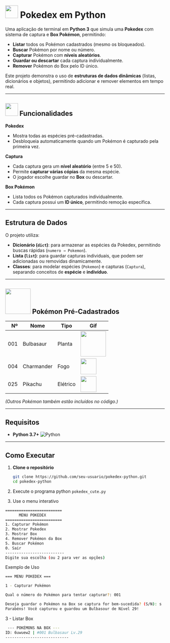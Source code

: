 # <img src="https://i.pinimg.com/originals/d9/cb/c3/d9cbc37ddc1843e3febf945180f60602.gif" width="40"> Pokedex em Python

Uma aplicação de terminal em **Python 3** que simula uma **Pokedex** com sistema de captura e **Box Pokémon**, permitindo:
-  **Listar** todos os Pokémon cadastrados (mesmo os bloqueados).
-  **Buscar** Pokémon por nome ou número.
-  **Capturar** Pokémon com **níveis aleatórios**.
-  **Guardar ou descartar** cada captura individualmente.
-  **Remover** Pokémon do Box pelo ID único.

Este projeto demonstra o uso de **estruturas de dados dinâmicas** (listas, dicionários e objetos), permitindo adicionar e remover elementos em tempo real.

---

 ## <img src="https://i.pinimg.com/originals/3c/06/59/3c06599306cca1e170ce8df10949cf91.gif" width="40">  Funcionalidades

 **Pokedex**  
- Mostra todas as espécies pré-cadastradas.  
- Desbloqueia automaticamente quando um Pokémon é capturado pela primeira vez.

 **Captura**  
- Cada captura gera um **nível aleatório** (entre 5 e 50).  
- Permite **capturar várias cópias** da mesma espécie.  
- O jogador escolhe guardar no **Box** ou descartar.

 **Box Pokémon**  
- Lista todos os Pokémon capturados individualmente.  
- Cada captura possui um **ID único**, permitindo remoção específica.

---

##  Estrutura de Dados
O projeto utiliza:
- **Dicionário (`dict`)**: para armazenar as espécies da Pokedex, permitindo buscas rápidas (`numero → Pokemon`).
- **Lista (`list`)**: para guardar capturas individuais, que podem ser adicionadas ou removidas dinamicamente.
- **Classes**: para modelar espécies (`Pokemon`) e capturas (`Captura`), separando conceitos de **espécie** e **indivíduo**.

---
##  <img src="https://i.pinimg.com/originals/46/04/8d/46048da1b8533b654955f33e5cf40438.gif" width="80"> Pokémon Pré-Cadastrados

| Nº  | Nome       | Tipo      | Gif       |
|----:|------------|-----------|-----------|
| 001 | Bulbasaur  | Planta    |<img src="https://i.pinimg.com/originals/e5/35/ad/e535ad30166d0121722774e0275bef3f.gif" width="80"> |
| 004 | Charmander | Fogo      |<img src="https://i.pinimg.com/originals/48/1e/af/481eafa3a380198012f80595c0dafeec.gif" width="50"> |
| 025 | Pikachu    | Elétrico  |<img src="https://i.pinimg.com/originals/a7/a8/d0/a7a8d06c754cfbbbc37e64cb118c513c.gif" width="50"> |

*(Outros Pokémon também estão incluídos no código.)*

---

##  Requisitos
- **Python 3.7+** ![Python](https://img.shields.io/badge/python-3670A0?style=flat&logo=python&logoColor=ffdd54)

---

##  Como Executar
1. **Clone o repositório**
   ```bash
   git clone https://github.com/seu-usuario/pokedex-python.git
   cd pokedex-python

2. Execute o programa
python `pokedex_cute.py`

3. Use o menu interativo
```bash
=========================
      MENU POKEDEX
=========================
1. Capturar Pokémon
2. Mostrar Pokedex
3. Mostrar Box
4. Remover Pokémon da Box
5. Buscar Pokémon
0. Sair
--------------------------
Digite sua escolha (ou 2 para ver as opções)
```
Exemplo de Uso
 ```bash
=== MENU POKEDEX ===

1 - Capturar Pokémon

Qual o número do Pokémon para tentar capturar?: 001

Deseja guardar o Pokémon na Box se captura for bem-sucedida? (S/N): s
Parabéns! Você capturou e guardou um Bulbasour de Nível 29!
````

3 - Listar Box
```bash
 --- POKÉMONS NA BOX ---
ID: 6uwuew2 | #001 Bulbasaur Lv.29
----------------------------

